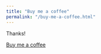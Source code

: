 ```yaml
---
title: "Buy me a coffee"
permalink: "/buy-me-a-coffee.html"
---
```


Thanks!

<a class="btn btn-danger" href="hhttps://www.buymeacoffee.com/bpben">Buy me a coffee</a>

